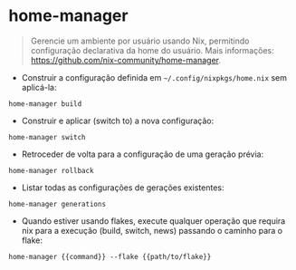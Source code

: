 # home-manager

> Gerencie um ambiente por usuário usando Nix, permitindo configuração declarativa da home do usuário.
> Mais informações:  <https://github.com/nix-community/home-manager>.

- Construir a configuração definida em `~/.config/nixpkgs/home.nix` sem aplicá-la:

`home-manager build`

- Construir e aplicar (switch to) a nova configuração:

`home-manager switch`

- Retroceder de volta para a configuração de uma geração prévia:

`home-manager rollback`

- Listar todas as configurações de gerações existentes:

`home-manager generations`

- Quando estiver usando flakes, execute qualquer operação que requira nix para a execução (build, switch, news) passando o caminho para o flake:

`home-manager {{command}} --flake {{path/to/flake}}`

